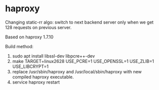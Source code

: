 # haproxy
Changing static-rr algo:  switch to next backend server only when we get 128 requests on previous server. 

Based on haproxy 1.7.10

Build method:

1. sudo apt install libssl-dev libpcre++-dev
2. make TARGET=linux2628 USE_PCRE=1 USE_OPENSSL=1 USE_ZLIB=1 USE_LIBCRYPT=1
3. replace /usr/sbin/haproxy and /usr/local/sbin/haproxy with new compiled haproxy executable.
4. service haproxy restart
